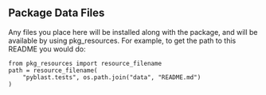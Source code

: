 ## Package Data Files

Any files you place here will be installed along with the package,
and will be available by using pkg_resources.  For example, to get
the path to this README you would do:

    from pkg_resources import resource_filename
    path = resource_filename(
        "pyblast.tests", os.path.join("data", "README.md")
    )

